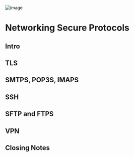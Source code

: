 ![image](https://github.com/user-attachments/assets/f637100c-9f94-4140-937d-f8bff3d0e4ea)
# Networking Secure Protocols
## Intro

## TLS
## SMTPS, POP3S, IMAPS
## SSH
## SFTP and FTPS
## VPN
## Closing Notes
